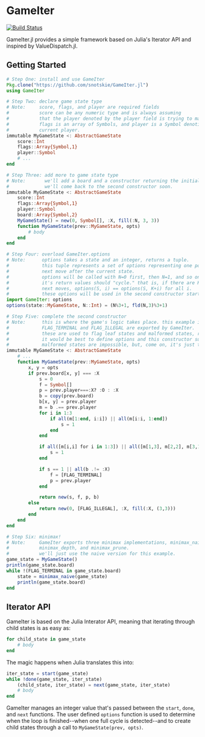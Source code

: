 # GameIter

[![Build Status](https://travis-ci.org/snotskie/GameIter.jl.svg)](https://travis-ci.org/snotskie/GameIter.jl)

GameIter.jl provides a simple framework based on Julia's Iterator API and inspired by ValueDispatch.jl.

## Getting Started
```julia
# Step One: install and use GameIter
Pkg.clone("https://github.com/snotskie/GameIter.jl")
using GameIter

# Step Two: declare game state type
# Note:     score, flags, and player are required fields
#           score can be any numeric type and is always assuming
#           that the player denoted by the player field is trying to maximize this score.
#           flags is an array of Symbols, and player is a Symbol denoting the
#           current player.
immutable MyGameState <: AbstractGameState
	score::Int
	flags::Array{Symbol,1}
	player::Symbol
	# ...
end

# Step Three: add more to game state type
# Note:       we'll add a board and a constructor returning the initial state.
#             we'll come back to the second constructor soon.
immutable MyGameState <: AbstractGameState
	score::Int
	flags::Array{Symbol,1}
	player::Symbol
	board::Array{Symbol,2}
	MyGameState() = new(0, Symbol[], :X, fill(:N, 3, 3))
	function MyGameState(prev::MyGameState, opts)
		# body
	end
end

# Step Four: overload GameIter.options
# Note:      options takes a state and an integer, returns a tuple.
#            this tuple represents a set of options representing one possible
#            next move after the current state.
#            options will be called with N=0 first, then N=1, and so on.
#            it's return values should "cycle." that is, if there are K possible
#            next moves, options(S, i) == options(S, K+i) for all i.
#            these options will be used in the second constructor started in step three.
import GameIter: options
options(state::MyGameState, N::Int) = (N%3+1, fld(N,3)%3+1)

# Step Five: complete the second constructor
# Note:      this is where the game's logic takes place. this example is for tic-tac-toe
#            FLAG_TERMINAL and FLAG_ILLEGAL are exported by GameIter.
#            these are used to flag leaf states and malformed states, respectively.
#            it would be best to define options and this constructor such that
#            malformed states are impossible, but, come on, it's just tic-tac-toe
immutable MyGameState <: AbstractGameState
	# ...
	function MyGameState(prev::MyGameState, opts)
		x, y = opts
		if prev.board[x, y] === :X
			s = 0
			f = Symbol[]
			p = prev.player===:X? :O : :X
			b = copy(prev.board)
			b[x, y] = prev.player
			m = b .== prev.player
			for i in 1:3
				if all(m[1:end, i:i]) || all(m[i:i, 1:end])
					s = 1
				end
			end

			if all([m[i,i] for i in 1:3]) || all([m[1,3], m[2,2], m[3,1]])
				s = 1
			end

			if s == 1 || all(b .!= :X)
				f = [FLAG_TERMINAL]
				p = prev.player
			end

			return new(s, f, p, b)
		else
			return new(0, [FLAG_ILLEGAL], :X, fill(:X, (3,3)))
		end
	end
end

# Step Six: minimax!
# Note:     GameIter exports three minimax implementations, minimax_naive,
#           minimax_depth, and minimax_prune.
#           we'll just use the naive version for this example.
game_state = MyGameState()
println(game_state.board)
while !(FLAG_TERMINAL in game_state.board)
	state = minimax_naive(game_state)
	println(game_state.board)
end
```

## Iterator API
GameIter is based on the Julia Interator API, meaning that iterating through child
states is as easy as:
```julia
for child_state in game_state
	# body
end
```

The magic happens when Julia translates this into:
```julia
iter_state = start(game_state)
while !done(game_state, iter_state)
	(child_state, iter_state) = next(game_state, iter_state)
	# body
end
```

GameIter manages an integer value that's passed between the `start`, `done`, and `next`
functions. The user defined `options` function is used to determine when the loop is
finished--when one full cycle is detected--and to create child states through a call to
`MyGameState(prev, opts)`.